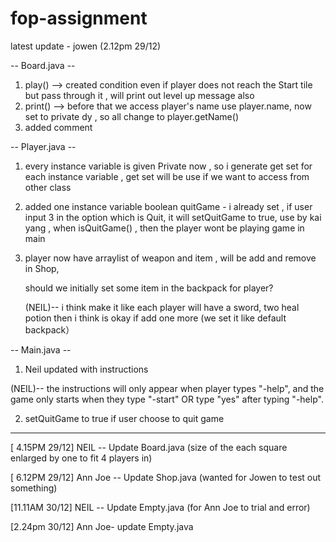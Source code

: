 # fop-assignment

latest update - jowen (2.12pm 29/12)

-- Board.java --

   1. play() --> created condition even if player does not reach the Start tile but pass through it , will print out level up message also
   2. print() --> before that we access player's name use player.name, now set to private dy , so all change to player.getName()
   3. added comment

-- Player.java -- 

   1. every instance variable is given Private now , so i generate get set for each instance variable , get set will be use if we want to access from other class
   2. added one instance variable boolean quitGame - i already set , if user input 3 in the option which is Quit, it will setQuitGame to true, 
                                                     use by kai yang , when isQuitGame() , then the player wont be playing game in main
   3. player now have arraylist of weapon and item , will be add and remove in Shop, 
      
      should we initially set some item in the backpack for player?
      
      (NEIL)-- i think make it like each player will have a sword, two heal potion then i think is okay if add one more (we set it like default backpack） 
  
-- Main.java -- 

   1. Neil updated with instructions
   
   (NEIL)-- the instructions will only appear when player types "-help", and the game only starts when they type "-start" OR type "yes" after typing "-help".
   
   2. setQuitGame to true if user choose to quit game
   
-----------------------------------------------------------------------------------------------------------------------------------------------------------------------------
[ 4.15PM 29/12] 
NEIL -- Update Board.java (size of the each square enlarged by one to fit 4 players in)

[ 6.12PM 29/12]
Ann Joe -- Update Shop.java (wanted for Jowen to test out something)

[11.11AM 30/12]
NEIL -- Update Empty.java (for Ann Joe to trial and error)

[2.24pm 30/12]
Ann Joe- update Empty.java 
